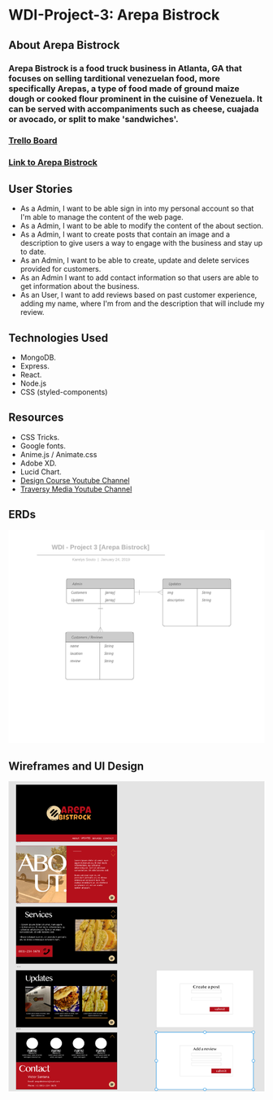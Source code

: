 # WDI-Project-3: Arepa Bistrock
## About Arepa Bistrock
### Arepa Bistrock is a food truck business in Atlanta, GA that focuses on selling tarditional venezuelan food, more specifically Arepas, a type of food made of ground maize dough or cooked flour prominent in the cuisine of Venezuela. It can be served with accompaniments such as cheese, cuajada or avocado, or split to make 'sandwiches'.


### [Trello Board](https://trello.com/b/LKGQdoVm/wdi-project-3)
### [Link to Arepa Bistrock](https://arepa-bistrock.herokuapp.com/) 

## User Stories
* As a Admin, I want to be able sign in into my personal account so that I'm able to manage the content of the web page.
* As a Admin, I want to be able to modify the content of the about section.
* As a Admin, I want to create posts that contain an image and a description to give users a way to engage with the business and stay up to date.
* As an Admin, I want to be able to create, update and delete services provided for customers.
* As an Admin I want to add contact information so that users are able to get information about the business.
* As an User, I want to add reviews based on past customer experience, adding my name, where I'm from and the description that will include my review.

## Technologies Used
* MongoDB.
* Express.
* React.
* Node.js
* CSS (styled-components)

## Resources
* CSS Tricks.
* Google fonts.
* Anime.js / Animate.css
* Adobe XD.
* Lucid Chart.
* [Design Course Youtube Channel](https://www.youtube.com/channel/UCVyRiMvfUNMA1UPlDPzG5Ow)
* [Traversy Media Youtube Channel](https://www.youtube.com/channel/UC29ju8bIPH5as8OGnQzwJyA)

## ERDs
![erd](./images/WDIerd.png)
## Wireframes and UI Design
![wireframe and UI](./images/wireframe-design.png)
